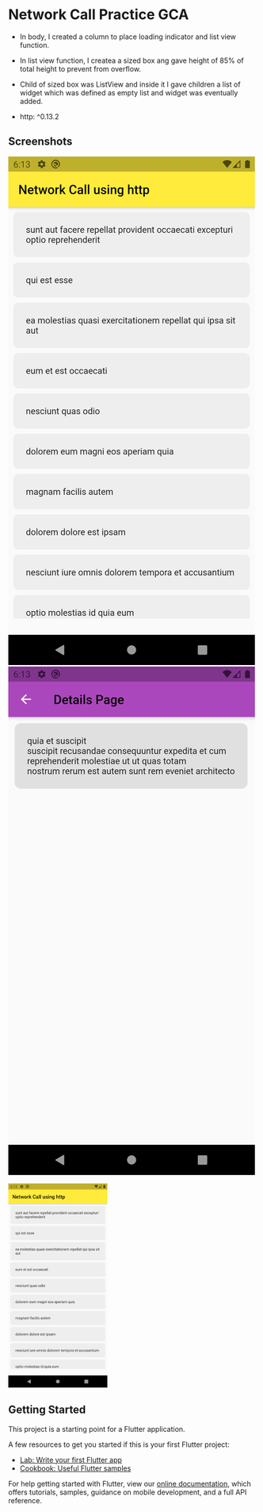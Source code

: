 # Network Call Practice GCA

- In body, I created a column to place loading indicator and list view function.
- In list view function, I createa a sized box ang gave height of 85% of total height to prevent from overflow.
- Child of sized box was ListView and inside it I gave children a list of widget which was defined as empty list and widget was eventually added.

- http: ^0.13.2

## Screenshots
![](images/home.png)
![](images/details.png)

<img src="images/home.png" width="200">

## Getting Started

This project is a starting point for a Flutter application.

A few resources to get you started if this is your first Flutter project:

- [Lab: Write your first Flutter app](https://flutter.dev/docs/get-started/codelab)
- [Cookbook: Useful Flutter samples](https://flutter.dev/docs/cookbook)

For help getting started with Flutter, view our
[online documentation](https://flutter.dev/docs), which offers tutorials,
samples, guidance on mobile development, and a full API reference.
